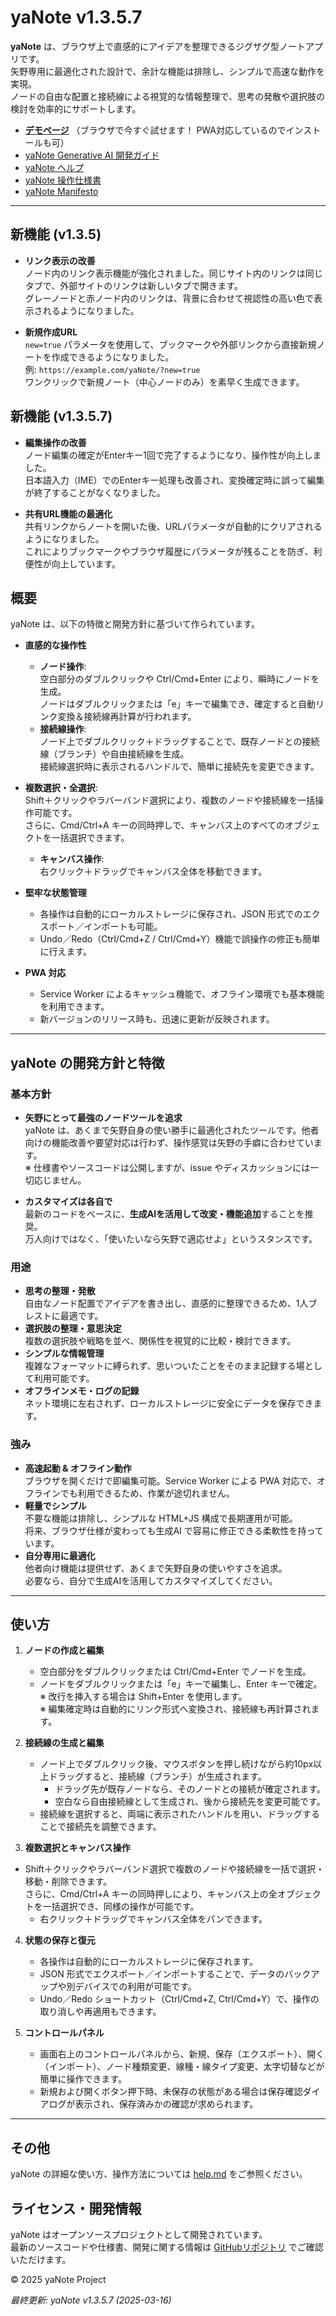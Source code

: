 # yaNote v1.3.5.7

**yaNote** は、ブラウザ上で直感的にアイデアを整理できるジグザグ型ノートアプリです。  
矢野専用に最適化された設計で、余計な機能は排除し、シンプルで高速な動作を実現。  
ノードの自由な配置と接続線による視覚的な情報整理で、思考の発散や選択肢の検討を効率的にサポートします。

* **[デモページ](https://co-meeting.github.io/yaNote/)** （ブラウザで今すぐ試せます！ PWA対応しているのでインストールも可）
* [yaNote Generative AI 開発ガイド](./docs/yaNote_DevGuide.md)
* [yaNote ヘルプ](./help.md)
* [yaNote 操作仕様書](./docs/yaNote-OperationSpec.md)
* [yaNote Manifesto](./docs/yaNote-Manifesto.md)


---

## 新機能 (v1.3.5)

- **リンク表示の改善**  
  ノード内のリンク表示機能が強化されました。同じサイト内のリンクは同じタブで、外部サイトのリンクは新しいタブで開きます。  
  グレーノードと赤ノード内のリンクは、背景に合わせて視認性の高い色で表示されるようになりました。

- **新規作成URL**  
  `new=true` パラメータを使用して、ブックマークや外部リンクから直接新規ノートを作成できるようになりました。  
  例: `https://example.com/yaNote/?new=true`  
  ワンクリックで新規ノート（中心ノードのみ）を素早く生成できます。

## 新機能 (v1.3.5.7)

- **編集操作の改善**  
  ノード編集の確定がEnterキー1回で完了するようになり、操作性が向上しました。  
  日本語入力（IME）でのEnterキー処理も改善され、変換確定時に誤って編集が終了することがなくなりました。

- **共有URL機能の最適化**  
  共有リンクからノートを開いた後、URLパラメータが自動的にクリアされるようになりました。  
  これによりブックマークやブラウザ履歴にパラメータが残ることを防ぎ、利便性が向上しています。

## 概要

yaNote は、以下の特徴と開発方針に基づいて作られています。

- **直感的な操作性**  
  - **ノード操作**:  
    空白部分のダブルクリックや Ctrl/Cmd+Enter により、瞬時にノードを生成。  
    ノードはダブルクリックまたは「e」キーで編集でき、確定すると自動リンク変換＆接続線再計算が行われます。
  - **接続線操作**:  
    ノード上でダブルクリック＋ドラッグすることで、既存ノードとの接続線（ブランチ）や自由接続線を生成。  
    接続線選択時に表示されるハンドルで、簡単に接続先を変更できます。
- **複数選択・全選択**:  
  Shift＋クリックやラバーバンド選択により、複数のノードや接続線を一括操作可能です。  
  さらに、Cmd/Ctrl+A キーの同時押しで、キャンバス上のすべてのオブジェクトを一括選択できます。
  - **キャンバス操作**:  
    右クリック＋ドラッグでキャンバス全体を移動できます。

- **堅牢な状態管理**  
  - 各操作は自動的にローカルストレージに保存され、JSON 形式でのエクスポート／インポートも可能。  
  - Undo／Redo（Ctrl/Cmd+Z / Ctrl/Cmd+Y）機能で誤操作の修正も簡単に行えます。

- **PWA 対応**  
  - Service Worker によるキャッシュ機能で、オフライン環境でも基本機能を利用できます。  
  - 新バージョンのリリース時も、迅速に更新が反映されます。

---

## yaNote の開発方針と特徴

### 基本方針
- **矢野にとって最強のノードツールを追求**  
  yaNote は、あくまで矢野自身の使い勝手に最適化されたツールです。他者向けの機能改善や要望対応は行わず、操作感覚は矢野の手癖に合わせています。  
  ※ 仕様書やソースコードは公開しますが、issue やディスカッションには一切応じません。

- **カスタマイズは各自で**  
  最新のコードをベースに、**生成AIを活用して改変・機能追加**することを推奨。  
  万人向けではなく、「使いたいなら矢野で適応せよ」というスタンスです。

### 用途
- **思考の整理・発散**  
  自由なノード配置でアイデアを書き出し、直感的に整理できるため、1人ブレストに最適です。
- **選択肢の整理・意思決定**  
  複数の選択肢や戦略を並べ、関係性を視覚的に比較・検討できます。
- **シンプルな情報管理**  
  複雑なフォーマットに縛られず、思いついたことをそのまま記録する場として利用可能です。
- **オフラインメモ・ログの記録**  
  ネット環境に左右されず、ローカルストレージに安全にデータを保存できます。

### 強み
- **高速起動 & オフライン動作**  
  ブラウザを開くだけで即編集可能。Service Worker による PWA 対応で、オフラインでも利用できるため、作業が途切れません。
- **軽量でシンプル**  
  不要な機能は排除し、シンプルな HTML+JS 構成で長期運用が可能。  
  将来、ブラウザ仕様が変わっても生成AI で容易に修正できる柔軟性を持っています。
- **自分専用に最適化**  
  他者向け機能は提供せず、あくまで矢野自身の使いやすさを追求。  
  必要なら、自分で生成AIを活用してカスタマイズしてください。

---

## 使い方

1. **ノードの作成と編集**  
   - 空白部分をダブルクリックまたは Ctrl/Cmd+Enter でノードを生成。  
   - ノードをダブルクリックまたは「e」キーで編集し、Enter キーで確定。  
   ※ 改行を挿入する場合は Shift+Enter を使用します。  
   ※ 編集確定時は自動的にリンク形式へ変換され、接続線も再計算されます。

2. **接続線の生成と編集**  
   - ノード上でダブルクリック後、マウスボタンを押し続けながら約10px以上ドラッグすると、接続線（ブランチ）が生成されます。  
     - ドラッグ先が既存ノードなら、そのノードとの接続が確定されます。  
     - 空白なら自由接続線として生成され、後から接続先を変更可能です。  
   - 接続線を選択すると、両端に表示されたハンドルを用い、ドラッグすることで接続先を調整できます。

3. **複数選択とキャンバス操作**  
- Shift＋クリックやラバーバンド選択で複数のノードや接続線を一括で選択・移動・削除できます。  
  さらに、Cmd/Ctrl+A キーの同時押しにより、キャンバス上の全オブジェクトを一括選択でき、同様の操作が可能です。  
   - 右クリック＋ドラッグでキャンバス全体をパンできます。

4. **状態の保存と復元**  
   - 各操作は自動的にローカルストレージに保存されます。  
   - JSON 形式でエクスポート／インポートすることで、データのバックアップや別デバイスでの利用が可能です。  
   - Undo／Redo ショートカット（Ctrl/Cmd+Z, Ctrl/Cmd+Y）で、操作の取り消しや再適用もできます。

5. **コントロールパネル**  
   - 画面右上のコントロールパネルから、新規、保存（エクスポート）、開く（インポート）、ノード種類変更、線種・線タイプ変更、太字切替などが簡単に操作できます。  
   - 新規および開くボタン押下時、未保存の状態がある場合は保存確認ダイアログが表示され、保存済みかの確認が求められます。

---

## その他

yaNote の詳細な使い方、操作方法については [help.md](./help.md) をご参照ください。

## ライセンス・開発情報

yaNote はオープンソースプロジェクトとして開発されています。  
最新のソースコードや仕様書、開発に関する情報は [GitHubリポジトリ](https://github.com/co-meeting/yaNote) でご確認いただけます。

© 2025 yaNote Project

*最終更新: yaNote v1.3.5.7 (2025-03-16)*

